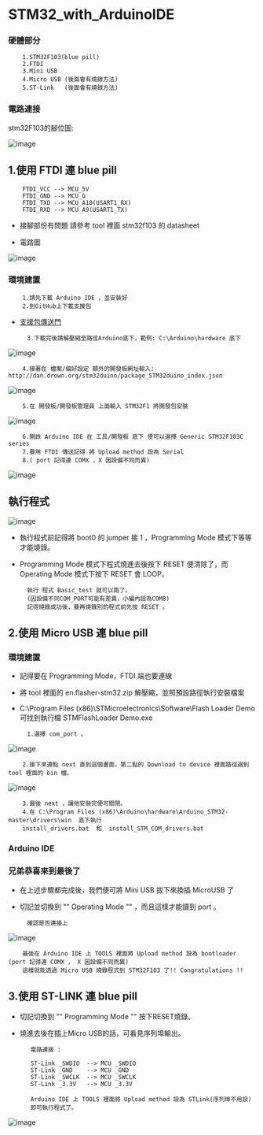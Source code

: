 STM32_with_ArduinoIDE 
========================================

###  硬體部分

        1.STM32F103(blue pill)
        2.FTDI
        3.Mini USB
        4.Micro USB (後面會有燒錄方法)
        5.ST-Link   (後面會有燒錄方法)

### 電路連接

stm32F103的腳位圖:

![image](https://github.com/VirtuosoRoboticsOfficial/STM32_with_ArduinoIDE/blob/master/picture/stm32f103c8t6_pinout.png)

## 1.使用 FTDI 連 blue pill

        FTDI_VCC --> MCU_5V
        FTDI_GND --> MCU_G
        FTDI_TXD --> MCU_A10(USART1_RX)
        FTDI_RXD --> MCU_A9(USART1_TX)

* 接腳部份有問題 請參考 tool 裡面 stm32f103 的 datasheet


* 電路圖

![image](https://github.com/VirtuosoRoboticsOfficial/STM32_with_ArduinoIDE/blob/master/picture/FTDI_STM32_LED-2.png)


### 環境建置

        1.請先下載 Arduino IDE ，並安裝好
        2.到GitHub上下載支援包
        
* [支援包傳送門](https://github.com/rogerclarkmelbourne/Arduino_STM32.git)
    
        3.下載完後請解壓縮至路徑Arduino底下，範例: C:\Arduino\hardware 底下
![image](https://github.com/VirtuosoRoboticsOfficial/STM32_with_ArduinoIDE/blob/master/picture/01.PNG)

        4.接著在 檔案/偏好設定 額外的開發板網址輸入: http://dan.drown.org/stm32duino/package_STM32duino_index.json
![image](https://github.com/VirtuosoRoboticsOfficial/STM32_with_ArduinoIDE/blob/master/picture/03.PNG)

        5.在 開發板/開發板管理員 上面輸入 STM32F1 將開發包安裝
![image](https://github.com/VirtuosoRoboticsOfficial/STM32_with_ArduinoIDE/blob/master/picture/02.PNG)

        6.開啟 Arduino IDE 在 工具/開發板 底下 便可以選擇 Generic STM32F103C series
        7.要用 FTDI 傳送記得 將 Upload method 設為 Serial
        8.( port 記得連 COMX ，X 因設備不同而異)
![image](https://github.com/VirtuosoRoboticsOfficial/STM32_with_ArduinoIDE/blob/master/picture/serial.png)

## 執行程式

        
![image](https://github.com/VirtuosoRoboticsOfficial/STM32_with_ArduinoIDE/blob/master/picture/mode.jpg)

* 執行程式前記得將 boot0 的 jumper 接 1 ，Programming Mode 模式下等等才能燒錄。
* Programming Mode 模式下程式燒進去後按下 RESET 便清除了，而 Operating Mode 模式下按下 RESET 會 LOOP。

        執行 程式 Basic_test 就可以跑了。
        (因設備不同COM_PORT可能有差異，小編內設為COM8)
        記得燒錄成功後，要再燒錄別的程式前先按 RESET 。


## 2.使用 Micro USB 連 blue pill

### 環境建置

* 記得要在 Programming Mode，FTDI 端也要連線
* 將 tool 裡面的 en.flasher-stm32.zip 解壓縮，並照預設路徑執行安裝檔案
* C:\Program Files (x86)\STMicroelectronics\Software\Flash Loader Demo 可找到執行檔 STMFlashLoader Demo.exe

        1.選擇 com_port 。

![image](https://github.com/VirtuosoRoboticsOfficial/STM32_with_ArduinoIDE/blob/master/picture/com_port.PNG)

        2.接下來連點 next 直到這個畫面，第二點的 Download to device 裡面路徑選到 tool 裡面的 bin 檔。
![image](https://github.com/VirtuosoRoboticsOfficial/STM32_with_ArduinoIDE/blob/master/picture/bin.png)

        3.最後 next ，讓他安裝完便可關閉。
        4.在 C:\Program Files (x86)\Arduino\hardware\Arduino_STM32-master\drivers\win  底下執行
        install_drivers.bat  和  install_STM_COM_drivers.bat

### Arduino IDE

### 兄弟恭喜來到最後了

* 在上述步驟都完成後，我們便可將 Mini USB 拔下來換插 MicroUSB 了 
* 切記並切換到 "" Operating Mode "" ，而且這樣才能讀到 port 。

        確認是否連接上

![image](https://github.com/VirtuosoRoboticsOfficial/STM32_with_ArduinoIDE/blob/master/picture/device.png)

        最後在 Arduino IDE 上 TOOLS 裡面將 Upload method 設為 bootloader (port 記得連 COMX ， X 因設備不同而異)
        這樣就能透過 Micro USB 燒錄程式到 STM32F103 了!! Congratulations !! 


## 3.使用 ST-LINK 連 blue pill

* 切記切換到 "" Programming Mode "" 按下RESET燒錄。
* 燒進去後在插上Micro USB的話，可看見序列埠輸出。

         電路連接 :

         ST-Link _SWDIO  --> MCU _SWDIO
         ST-Link _GND    --> MCU _GND
         ST-Link _SWCLK  --> MCU _SWCLK
         ST-Link _3.3V   --> MCU _3.3V

         Arduino IDE 上 TOOLS 裡面將 Upload method 設為 STLink(序列埠不用設)
         即可執行程式了。
         

![image](https://github.com/VirtuosoRoboticsOfficial/STM32_with_ArduinoIDE/blob/master/picture/dog.jpg)